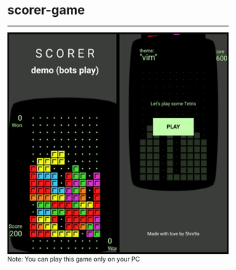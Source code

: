 # scorer-game
---
<img src = "https://github.com/5hre9a/scorer-game/blob/master/PhotoGrid_1596969930613.jpg">
Note: You can play this game only on your PC
